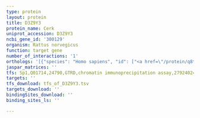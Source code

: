 ```yaml
---
type: protein
layout: protein
title: D3Z9Y3
protein_name: Cerk
uniprot_accession: D3Z9Y3
ncbi_gene_id: '300129'
organism: Rattus norvegicus
function: target gene
number_of_interactions: '1'
orthologs: '[{"species": "Homo sapiens", "id": ["<a href=\"/protein/q8tct0\">Q8TCT0</a>"]}, {"species": "Mus musculus", "id": ["<a href=\"/protein/q8k4q7\">Q8K4Q7</a>"]}, {"species": "Caenorhabditis elegans", "id": ["<a href=\"/protein/q9tzi1\">Q9TZI1</a>"]}, {"species": "Drosophila melanogaster", "id": ["<a href=\"/protein/q9vna6\">Q9VNA6</a>"]}]'
jaspar_matrices: ''
tfs: Sp1,Q01714,24790,GTRD,chromatin immunoprecipitation assay,27924024%5Buid%5D,No
targets: ''
tfs_download: tfs_of_D3Z9Y3.tsv
targets_download: ''
bindingSites_download: ''
binding_sites_ls: ''

---
```


